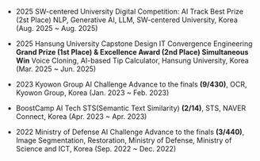 - 2025 SW-centered University Digital Competition: AI Track Best Prize (2st Place) NLP, Generative AI, LLM, SW-centered University, Korea (Aug. 2025 ~ Aug. 2025)

- 2025 Hansung University Capstone Design IT Convergence Engineering <strong>Grand Prize (1st Place) & Excellence Award (2nd Place) Simultaneous Win</strong> Voice Cloning, AI-based Tip Calculator, Hansung University, Korea (Mar. 2025 ~ Jun. 2025)

- 2023 Kyowon Group AI Challenge Advance to the finals <strong>(9/430)</strong>, OCR, Kyowon Group, Korea
(Jan. 2023 ~ Feb. 2023)

- BoostCamp AI Tech STS(Semantic Text Similarity) <strong>(2/14)</strong>, STS, NAVER Connect, Korea (Apr. 2023 ~ Apr. 2023)

- 2022 Ministry of Defense AI Challenge Advance to the finals <strong>(3/440)</strong>, Image Segmentation,
Restoration, Ministry of Defense, Ministry of Science and ICT, Korea (Sep. 2022 ~ Dec. 2022)
